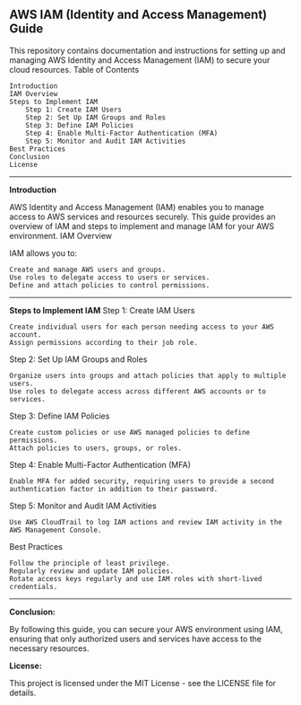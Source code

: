 **AWS IAM (Identity and Access Management) Guide**
---

This repository contains documentation and instructions for setting up and managing AWS Identity and Access Management (IAM) to secure your cloud resources.
Table of Contents

    Introduction
    IAM Overview
    Steps to Implement IAM
        Step 1: Create IAM Users
        Step 2: Set Up IAM Groups and Roles
        Step 3: Define IAM Policies
        Step 4: Enable Multi-Factor Authentication (MFA)
        Step 5: Monitor and Audit IAM Activities
    Best Practices
    Conclusion
    License
---
**Introduction**

AWS Identity and Access Management (IAM) enables you to manage access to AWS services and resources securely. This guide provides an overview of IAM and steps to implement and manage IAM for your AWS environment.
IAM Overview

IAM allows you to:

    Create and manage AWS users and groups.
    Use roles to delegate access to users or services.
    Define and attach policies to control permissions.
---
**Steps to Implement IAM**
Step 1: Create IAM Users

    Create individual users for each person needing access to your AWS account.
    Assign permissions according to their job role.

Step 2: Set Up IAM Groups and Roles

    Organize users into groups and attach policies that apply to multiple users.
    Use roles to delegate access across different AWS accounts or to services.

Step 3: Define IAM Policies

    Create custom policies or use AWS managed policies to define permissions.
    Attach policies to users, groups, or roles.

Step 4: Enable Multi-Factor Authentication (MFA)

    Enable MFA for added security, requiring users to provide a second authentication factor in addition to their password.

Step 5: Monitor and Audit IAM Activities

    Use AWS CloudTrail to log IAM actions and review IAM activity in the AWS Management Console.

Best Practices

    Follow the principle of least privilege.
    Regularly review and update IAM policies.
    Rotate access keys regularly and use IAM roles with short-lived credentials.
---
**Conclusion:**

By following this guide, you can secure your AWS environment using IAM, ensuring that only authorized users and services have access to the necessary resources.
<br>

**License:**

This project is licensed under the MIT License - see the LICENSE file for details.
